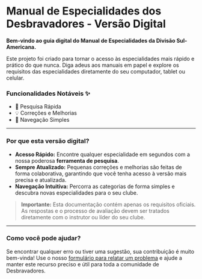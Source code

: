 # Manual de Especialidades dos Desbravadores - Versão Digital

**Bem-vindo ao guia digital do Manual de Especialidades da Divisão Sul-Americana.**

Este projeto foi criado para tornar o acesso às especialidades mais rápido e prático do que nunca. Diga adeus aos manuais em papel e explore os requisitos das especialidades diretamente do seu computador, tablet ou celular.

### Funcionalidades Notáveis :sparkles:

* :mag_right: Pesquisa Rápida
* :bulb: Correções e Melhorias
* :link: Navegação Simples

---

### Por que esta versão digital?

* **Acesso Rápido:** Encontre qualquer especialidade em segundos com a nossa poderosa **ferramenta de pesquisa**.
* **Sempre Atualizado:** Pequenas correções e melhorias são feitas de forma colaborativa, garantindo que você tenha acesso à versão mais precisa e atualizada.
* **Navegação Intuitiva:** Percorra as categorias de forma simples e descubra novas especialidades para o seu clube.

> **Importante:** Esta documentação contém apenas os requisitos oficiais. As respostas e o processo de avaliação devem ser tratados diretamente com o instrutor ou líder do seu clube.

---

### Como você pode ajudar?

Se encontrar qualquer erro ou tiver uma sugestão, sua contribuição é muito bem-vinda! Use o nosso [formulário para relatar um problema](./about/report-problem.md) e ajude a manter este recurso preciso e útil para toda a comunidade de Desbravadores.

